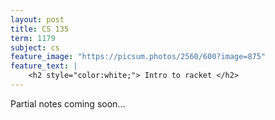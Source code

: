 ```yaml
---
layout: post
title: CS 135
term: 1179
subject: cs
feature_image: "https://picsum.photos/2560/600?image=875"
feature_text: |
    <h2 style="color:white;"> Intro to racket </h2>
---
```


Partial notes coming soon...
